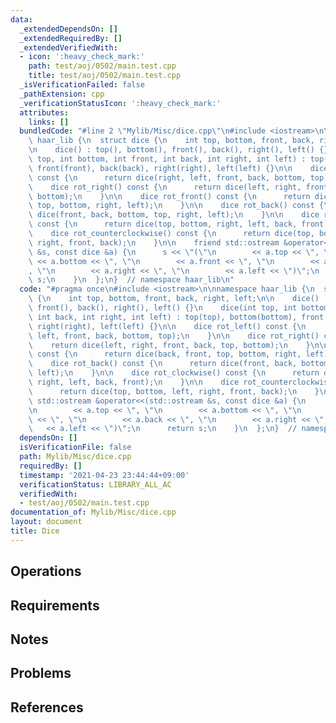 ```yaml
---
data:
  _extendedDependsOn: []
  _extendedRequiredBy: []
  _extendedVerifiedWith:
  - icon: ':heavy_check_mark:'
    path: test/aoj/0502/main.test.cpp
    title: test/aoj/0502/main.test.cpp
  _isVerificationFailed: false
  _pathExtension: cpp
  _verificationStatusIcon: ':heavy_check_mark:'
  attributes:
    links: []
  bundledCode: "#line 2 \"Mylib/Misc/dice.cpp\"\n#include <iostream>\n\nnamespace\
    \ haar_lib {\n  struct dice {\n    int top, bottom, front, back, right, left;\n\
    \n    dice() : top(), bottom(), front(), back(), right(), left() {}\n    dice(int\
    \ top, int bottom, int front, int back, int right, int left) : top(top), bottom(bottom),\
    \ front(front), back(back), right(right), left(left) {}\n\n    dice rot_left()\
    \ const {\n      return dice(right, left, front, back, bottom, top);\n    }\n\n\
    \    dice rot_right() const {\n      return dice(left, right, front, back, top,\
    \ bottom);\n    }\n\n    dice rot_front() const {\n      return dice(back, front,\
    \ top, bottom, right, left);\n    }\n\n    dice rot_back() const {\n      return\
    \ dice(front, back, bottom, top, right, left);\n    }\n\n    dice rot_clockwise()\
    \ const {\n      return dice(top, bottom, right, left, back, front);\n    }\n\n\
    \    dice rot_counterclockwise() const {\n      return dice(top, bottom, left,\
    \ right, front, back);\n    }\n\n    friend std::ostream &operator<<(std::ostream\
    \ &s, const dice &a) {\n      s << \"(\"\n        << a.top << \", \"\n       \
    \ << a.bottom << \", \"\n        << a.front << \", \"\n        << a.back << \"\
    , \"\n        << a.right << \", \"\n        << a.left << \")\";\n      return\
    \ s;\n    }\n  };\n}  // namespace haar_lib\n"
  code: "#pragma once\n#include <iostream>\n\nnamespace haar_lib {\n  struct dice\
    \ {\n    int top, bottom, front, back, right, left;\n\n    dice() : top(), bottom(),\
    \ front(), back(), right(), left() {}\n    dice(int top, int bottom, int front,\
    \ int back, int right, int left) : top(top), bottom(bottom), front(front), back(back),\
    \ right(right), left(left) {}\n\n    dice rot_left() const {\n      return dice(right,\
    \ left, front, back, bottom, top);\n    }\n\n    dice rot_right() const {\n  \
    \    return dice(left, right, front, back, top, bottom);\n    }\n\n    dice rot_front()\
    \ const {\n      return dice(back, front, top, bottom, right, left);\n    }\n\n\
    \    dice rot_back() const {\n      return dice(front, back, bottom, top, right,\
    \ left);\n    }\n\n    dice rot_clockwise() const {\n      return dice(top, bottom,\
    \ right, left, back, front);\n    }\n\n    dice rot_counterclockwise() const {\n\
    \      return dice(top, bottom, left, right, front, back);\n    }\n\n    friend\
    \ std::ostream &operator<<(std::ostream &s, const dice &a) {\n      s << \"(\"\
    \n        << a.top << \", \"\n        << a.bottom << \", \"\n        << a.front\
    \ << \", \"\n        << a.back << \", \"\n        << a.right << \", \"\n     \
    \   << a.left << \")\";\n      return s;\n    }\n  };\n}  // namespace haar_lib\n"
  dependsOn: []
  isVerificationFile: false
  path: Mylib/Misc/dice.cpp
  requiredBy: []
  timestamp: '2021-04-23 23:44:44+09:00'
  verificationStatus: LIBRARY_ALL_AC
  verifiedWith:
  - test/aoj/0502/main.test.cpp
documentation_of: Mylib/Misc/dice.cpp
layout: document
title: Dice
---
```


## Operations

## Requirements

## Notes

## Problems

## References
